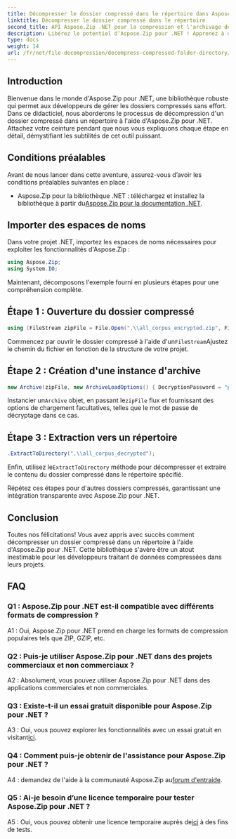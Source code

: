 ```yaml
---
title: Décompresser le dossier compressé dans le répertoire dans Aspose.Zip pour .NET
linktitle: Décompresser le dossier compressé dans le répertoire
second_title: API Aspose.Zip .NET pour la compression et l'archivage de fichiers
description: Libérez le potentiel d’Aspose.Zip pour .NET ! Apprenez à décompresser des dossiers sans effort avec ce guide étape par étape. Plongez dans le monde de la compression et de l’extraction transparentes.
type: docs
weight: 14
url: /fr/net/file-decompression/decompress-compressed-folder-directory/
---
```

## Introduction

Bienvenue dans le monde d'Aspose.Zip pour .NET, une bibliothèque robuste qui permet aux développeurs de gérer les dossiers compressés sans effort. Dans ce didacticiel, nous aborderons le processus de décompression d'un dossier compressé dans un répertoire à l'aide d'Aspose.Zip pour .NET. Attachez votre ceinture pendant que nous vous expliquons chaque étape en détail, démystifiant les subtilités de cet outil puissant.

## Conditions préalables

Avant de nous lancer dans cette aventure, assurez-vous d’avoir les conditions préalables suivantes en place :

-  Aspose.Zip pour la bibliothèque .NET : téléchargez et installez la bibliothèque à partir du[Aspose.Zip pour la documentation .NET](https://reference.aspose.com/zip/net/).

## Importer des espaces de noms

Dans votre projet .NET, importez les espaces de noms nécessaires pour exploiter les fonctionnalités d'Aspose.Zip :

```csharp
using Aspose.Zip;
using System.IO;
```

Maintenant, décomposons l'exemple fourni en plusieurs étapes pour une compréhension complète.

## Étape 1 : Ouverture du dossier compressé

```csharp
using (FileStream zipFile = File.Open(".\\all_corpus_encrypted.zip", FileMode.Open))
```

 Commencez par ouvrir le dossier compressé à l'aide d'un`FileStream`Ajustez le chemin du fichier en fonction de la structure de votre projet.

## Étape 2 : Création d'une instance d'archive

```csharp
new Archive(zipFile, new ArchiveLoadOptions() { DecryptionPassword = "p@s$" })
```

 Instancier un`Archive` objet, en passant le`zipFile` flux et fournissant des options de chargement facultatives, telles que le mot de passe de décryptage dans ce cas.

## Étape 3 : Extraction vers un répertoire

```csharp
.ExtractToDirectory(".\\all_corpus_decrypted");
```

 Enfin, utilisez le`ExtractToDirectory` méthode pour décompresser et extraire le contenu du dossier compressé dans le répertoire spécifié.

Répétez ces étapes pour d'autres dossiers compressés, garantissant une intégration transparente avec Aspose.Zip pour .NET.

## Conclusion

Toutes nos félicitations! Vous avez appris avec succès comment décompresser un dossier compressé dans un répertoire à l'aide d'Aspose.Zip pour .NET. Cette bibliothèque s'avère être un atout inestimable pour les développeurs traitant de données compressées dans leurs projets.

## FAQ

### Q1 : Aspose.Zip pour .NET est-il compatible avec différents formats de compression ?

A1 : Oui, Aspose.Zip pour .NET prend en charge les formats de compression populaires tels que ZIP, GZIP, etc.

### Q2 : Puis-je utiliser Aspose.Zip pour .NET dans des projets commerciaux et non commerciaux ?

A2 : Absolument, vous pouvez utiliser Aspose.Zip pour .NET dans des applications commerciales et non commerciales.

### Q3 : Existe-t-il un essai gratuit disponible pour Aspose.Zip pour .NET ?

 A3 : Oui, vous pouvez explorer les fonctionnalités avec un essai gratuit en visitant[ici](https://releases.aspose.com/).

### Q4 : Comment puis-je obtenir de l'assistance pour Aspose.Zip pour .NET ?

 A4 : demandez de l'aide à la communauté Aspose.Zip au[forum d'entraide](https://forum.aspose.com/c/zip/37).

### Q5 : Ai-je besoin d’une licence temporaire pour tester Aspose.Zip pour .NET ?

 A5 : Oui, vous pouvez obtenir une licence temporaire auprès de[ici](https://purchase.aspose.com/temporary-license/) à des fins de tests.
